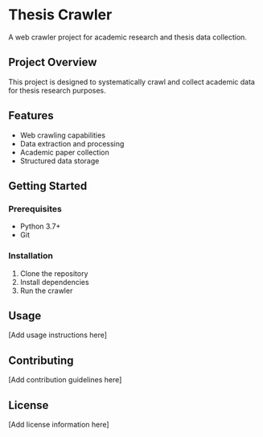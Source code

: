 # Thesis Crawler

A web crawler project for academic research and thesis data collection.

## Project Overview

This project is designed to systematically crawl and collect academic data for thesis research purposes.

## Features

- Web crawling capabilities
- Data extraction and processing
- Academic paper collection
- Structured data storage

## Getting Started

### Prerequisites

- Python 3.7+
- Git

### Installation

1. Clone the repository
2. Install dependencies
3. Run the crawler

## Usage

[Add usage instructions here]

## Contributing

[Add contribution guidelines here]

## License

[Add license information here]